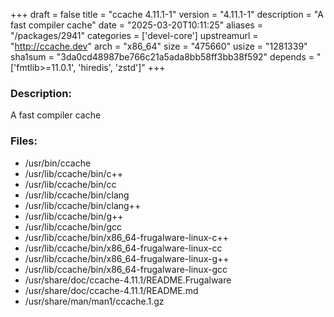 +++
draft = false
title = "ccache 4.11.1-1"
version = "4.11.1-1"
description = "A fast compiler cache"
date = "2025-03-20T10:11:25"
aliases = "/packages/2941"
categories = ['devel-core']
upstreamurl = "http://ccache.dev"
arch = "x86_64"
size = "475660"
usize = "1281339"
sha1sum = "3da0cd48987be766c21a5ada8bb58ff3bb38f592"
depends = "['fmtlib>=11.0.1', 'hiredis', 'zstd']"
+++
### Description: 
A fast compiler cache

### Files: 
* /usr/bin/ccache
* /usr/lib/ccache/bin/c++
* /usr/lib/ccache/bin/cc
* /usr/lib/ccache/bin/clang
* /usr/lib/ccache/bin/clang++
* /usr/lib/ccache/bin/g++
* /usr/lib/ccache/bin/gcc
* /usr/lib/ccache/bin/x86_64-frugalware-linux-c++
* /usr/lib/ccache/bin/x86_64-frugalware-linux-cc
* /usr/lib/ccache/bin/x86_64-frugalware-linux-g++
* /usr/lib/ccache/bin/x86_64-frugalware-linux-gcc
* /usr/share/doc/ccache-4.11.1/README.Frugalware
* /usr/share/doc/ccache-4.11.1/README.md
* /usr/share/man/man1/ccache.1.gz

